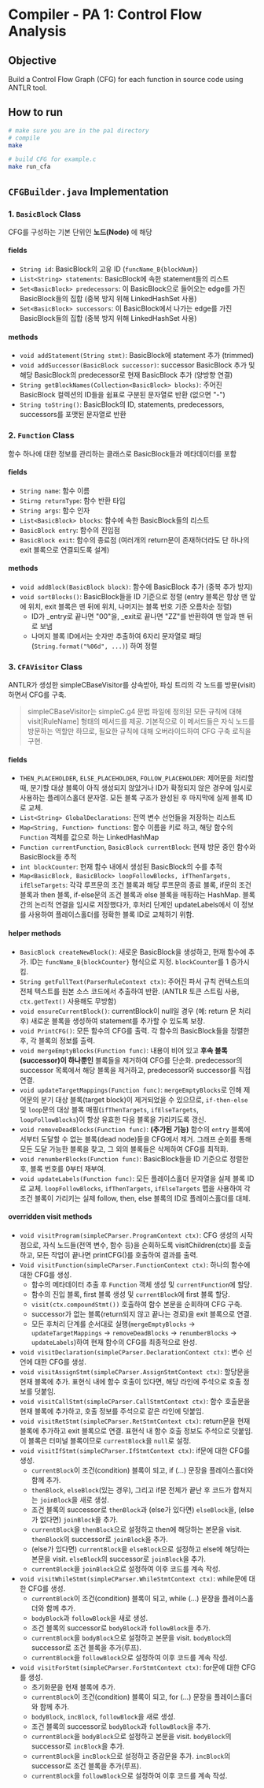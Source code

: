 # Compiler - PA 1: Control Flow Analysis

## Objective

Build a Control Flow Graph (CFG) for each function in source code using
ANTLR tool.

## How to run

```bash
# make sure you are in the pa1 directory
# compile
make 

# build CFG for example.c
make run_cfa
```

## `CFGBuilder.java` Implementation

### 1. `BasicBlock` Class

CFG를 구성하는 기본 단위인 **노드(Node)** 에 해당

#### fields

- `String id`: BasicBlock의 고유 ID (`funcName_B{blockNum}`)
- `List<String> statements`: BasicBlock에 속한 statement들의 리스트
- `Set<BasicBlock> predecessors`: 이 BasicBlock으로 들어오는 edge를 가진 BasicBlock들의 집합 (중복 방지 위해 LinkedHashSet 사용)
- `Set<BasicBlock> successors`: 이 BasicBlock에서 나가는 edge를 가진 BasicBlock들의 집합 (중복 방지 위해 LinkedHashSet 사용)

#### methods

- `void addStatement(String stmt)`: BasicBlock에 statement 추가 (trimmed)
- `void addSuccessor(BasicBlock successor)`: successor BasicBlock 추가 및 해당 BasicBlock의 predecessor로 현재 BasicBlock 추가 (양방향 연결)
- `String getBlockNames(Collection<BasicBlock> blocks)`: 주어진 BasicBlock 컬렉션의 ID들을 쉼표로 구분된 문자열로 반환 (없으면 "-")
- `String toString()`: BasicBlock의 ID, statements, predecessors, successors를 포맷된 문자열로 반환

### 2. `Function` Class

함수 하나에 대한 정보를 관리하는 클래스로 BasicBlock들과 메타데이터를 포함

#### fields

- `String name`: 함수 이름
- `Stirng returnType`: 함수 반환 타입
- `String args`: 함수 인자
- `List<BasicBlock> blocks`: 함수에 속한 BasicBlock들의 리스트
- `BasicBlock entry`: 함수의 진입점
- `BasicBlock exit`: 함수의 종료점 (여러개의 return문이 존재하더라도 단 하나의 exit 블록으로 연결되도록 설계)

#### methods

- `void addBlock(BasicBlock block)`: 함수에 BasicBlock 추가 (중복 추가 방지)
- `void sortBlocks()`: BasicBlock들을 ID 기준으로 정렬 (entry 블록은 항상 맨 앞에 위치, exit 블록은 맨 뒤에 위치, 나머지는 블록 번호 기준 오름차순 정렬)
    - ID가 _entry로 끝나면 "00"을, _exit로 끝나면 "ZZ"를 반환하여 맨 앞과 맨 뒤로 보냄
    - 나머지 블록 ID에서는 숫자만 추출하여 6자리 문자열로 패딩(`String.format("%06d", ...)`) 하여 정렬

### 3. `CFAVisitor` Class

ANTLR가 생성한 simpleCBaseVisitor를 상속받아, 파싱 트리의 각 노드를 방문(visit)하면서 CFG를 구축.

> simpleCBaseVisitor는 simpleC.g4 문법 파일에 정의된 모든 규칙에 대해 visit[RuleName] 형태의 메서드를 제공. 기본적으로 이 메서드들은 자식 노드를 방문하는 역할만 하므로, 필요한 규칙에 대해 오버라이드하여 CFG 구축 로직을 구현.

#### fields

- `THEN_PLACEHOLDER`, `ELSE_PLACEHOLDER`, `FOLLOW_PLACEHOLDER`: 제어문을 처리할 때, 분기할 대상 블록이 아직 생성되지 않았거나 ID가 확정되지 않은 경우에 임시로 사용하는 플레이스홀더 문자열. 모든 블록 구조가 완성된 후 마지막에 실제 블록 ID로 교체.
- `List<String> GlobalDeclarations`: 전역 변수 선언들을 저장하는 리스트
- `Map<String, Function> functions`: 함수 이름을 키로 하고, 해당 함수의 `Function` 객체를 값으로 하는 LinkedHashMap
- `Function currentFunction`, `BasicBlock currentBlock`: 현재 방문 중인 함수와 BasicBlock을 추적
- `int blockCounter`: 현재 함수 내에서 생성된 BasicBlock의 수를 추적
- `Map<BasicBlock, BasicBlock> loopFollowBlocks, ifThenTargets, ifElseTargets`: 각각 루프문의 조건 블록과 해당 루프문의 종료 블록, if문의 조건 블록과 then 블록, if-else문의 조건 블록과 else 블록을 매핑하는 HashMap. 블록 간의 논리적 연결을 임시로 저장했다가, 후처리 단계인 updateLabels에서 이 정보를 사용하여 플레이스홀더를 정확한 블록 ID로 교체하기 위함.


#### helper methods

- `BasicBlock createNewBlock()`: 새로운 BasicBlock을 생성하고, 현재 함수에 추가. ID는 `funcName_B{blockCounter}` 형식으로 지정. `blockCounter`를 1 증가시킴.
- `String getFullText(ParserRuleContext ctx)`: 주어진 파서 규칙 컨텍스트의 전체 텍스트를 원본 소스 코드에서 추출하여 반환. (ANTLR 토큰 스트림 사용, `ctx.getText()` 사용해도 무방함)
- `void ensureCurrentBlock()`: currentBlock이 null일 경우 (예: return 문 처리 후) 새로운 블록을 생성하여 statement를 추가할 수 있도록 보장.
- `void PrintCFG()`: 모든 함수의 CFG를 출력. 각 함수의 BasicBlock들을 정렬한 후, 각 블록의 정보를 출력.
- `void mergeEmptyBlocks(Function func)`: 내용이 비어 있고 **후속 블록(successor)이 하나뿐인** 블록들을 제거하여 CFG를 단순화. predecessor의 successor 목록에서 해당 블록을 제거하고, predecessor와 successor를 직접 연결.
- `void updateTargetMappings(Function func)`: `mergeEmptyBlocks`로 인해 제어문의 분기 대상 블록(target block)이 제거되었을 수 있으므로, `if-then-else` 및 `loop`문의 대상 블록 매핑(`ifThenTargets`, `ifElseTargets`, `loopFollowBlocks`)이 항상 유효한 다음 블록을 가리키도록 갱신.
- `void removeDeadBlocks(Function func)`: **(추가된 기능)** 함수의 `entry` 블록에서부터 도달할 수 없는 블록(dead node)들을 CFG에서 제거. 그래프 순회를 통해 모든 도달 가능한 블록을 찾고, 그 외의 블록들은 삭제하여 CFG를 최적화.
- `void renumberBlocks(Function func)`: BasicBlock들을 ID 기준으로 정렬한 후, 블록 번호를 0부터 재부여.
- `void updateLabels(Function func)`: 모든 플레이스홀더 문자열을 실제 블록 ID로 교체. `loopFollowBlocks`, `ifThenTargets`, `ifElseTargets` 맵을 사용하여 각 조건 블록이 가리키는 실제 follow, then, else 블록의 ID로 플레이스홀더를 대체.

#### overridden visit methods

- `void visitProgram(simpleCParser.ProgramContext ctx)`: CFG 생성의 시작점으로, 자식 노드들(전역 변수, 함수 등)을 순회하도록 visitChildren(ctx)를 호출하고, 모든 작업이 끝나면 printCFG()를 호출하여 결과를 출력.
- `Void visitFunction(simpleCParser.FunctionContext ctx)`: 하나의 함수에 대한 CFG를 생성. 
    - 함수의 메타데이터 추출 후 `Function` 객체 생성 및 `currentFunction`에 할당.
    - 함수의 진입 블록, first 블록 생성 및 `currentBlock`에 first 블록 할당.
    - `visit(ctx.compoundStmt())` 호출하여 함수 본문을 순회하며 CFG 구축.
    - successor가 없는 블록(return되지 않고 끝나는 경로)을 exit 블록으로 연결.
    - 모든 후처리 단계를 순서대로 실행(`mergeEmptyBlocks` → `updateTargetMappings` → `removeDeadBlocks` → `renumberBlocks` → `updateLabels`)하여 현재 함수의 CFG를 최종적으로 완성.
- `void visitDeclaration(simpleCParser.DeclarationContext ctx)`: 변수 선언에 대한 CFG를 생성.
- `void visitAssignStmt(simpleCParser.AssignStmtContext ctx)`: 할당문을 현재 블록에 추가. 표현식 내에 함수 호출이 있다면, 해당 라인에 주석으로 호출 정보를 덧붙임.
- `void visitCallStmt(simpleCParser.CallStmtContext ctx)`: 함수 호출문을 현재 블록에 추가하고, 호출 정보를 주석으로 같은 라인에 덧붙임.
- `void visitRetStmt(simpleCParser.RetStmtContext ctx)`: return문을 현재 블록에 추가하고 exit 블록으로 연결. 표현식 내 함수 호출 정보도 주석으로 덧붙임. 이 블록은 터미널 블록이므로 `currentBlock`을 `null`로 설정.
- `void visitIfStmt(simpleCParser.IfStmtContext ctx)`: if문에 대한 CFG를 생성. 
    - `currentBlock`이 조건(condition) 블록이 되고, if (...) 문장을 플레이스홀더와 함께 추가.
    - `thenBlock`, `elseBlock`(있는 경우), 그리고 if문 전체가 끝난 후 코드가 합쳐지는 `joinBlock`을 새로 생성.
    - 조건 블록의 successor로 `thenBlock`과 (else가 있다면) `elseBlock`을, (else가 없다면) `joinBlock`을 추가.
    - `currentBlock`을 `thenBlock`으로 설정하고 then에 해당하는 본문을 visit. `thenBlock`의 successor로 `joinBlock`을 추가.
    - (else가 있다면) `currentBlock`을 `elseBlock`으로 설정하고 else에 해당하는 본문을 visit. `elseBlock`의 successor로 `joinBlock`을 추가.
    - `currentBlock`을 `joinBlock`으로 설정하여 이후 코드를 계속 작성.
- `void visitWhileStmt(simpleCParser.WhileStmtContext ctx)`: while문에 대한 CFG를 생성.
    - `currentBlock`이 조건(condition) 블록이 되고, while (...) 문장을 플레이스홀더와 함께 추가.
    - `bodyBlock`과 `followBlock`을 새로 생성.
    - 조건 블록의 successor로 `bodyBlock`과 `followBlock`을 추가.
    - `currentBlock`을 `bodyBlock`으로 설정하고 본문을 visit. `bodyBlock`의 successor로 조건 블록을 추가(루프).
    - `currentBlock`을 `followBlock`으로 설정하여 이후 코드를 계속 작성.
- `void visitForStmt(simpleCParser.ForStmtContext ctx)`: for문에 대한 CFG를 생성.
    - 초기화문을 현재 블록에 추가.
    - `currentBlock`이 조건(condition) 블록이 되고, for (...) 문장을 플레이스홀더와 함께 추가.
    - `bodyBlock`, `incBlock`, `followBlock`을 새로 생성.
    - 조건 블록의 successor로 `bodyBlock`과 `followBlock`을 추가.
    - `currentBlock`을 `bodyBlock`으로 설정하고 본문을 visit. `bodyBlock`의 successor로 `incBlock`을 추가.
    - `currentBlock`을 `incBlock`으로 설정하고 증감문을 추가. `incBlock`의 successor로 조건 블록을 추가(루프).
    - `currentBlock`을 `followBlock`으로 설정하여 이후 코드를 계속 작성.